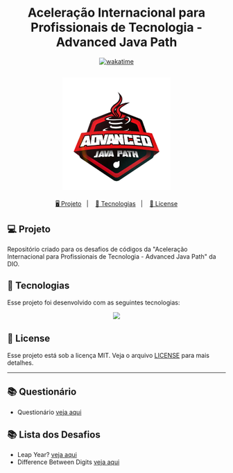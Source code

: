 <h1 align="center">
  Aceleração Internacional para Profissionais de Tecnologia - Advanced Java Path
</h1>

<p align="center">
  <a href="https://wakatime.com/badge/user/68660678-6b86-4b78-98df-f5f41a37e1bc/project/e849a67b-ec70-44e6-a66b-2828ec6807d6"><img src="https://wakatime.com/badge/user/68660678-6b86-4b78-98df-f5f41a37e1bc/project/e849a67b-ec70-44e6-a66b-2828ec6807d6.svg" alt="wakatime"></a>
</p>

<h2 align="center">
  <img src="./assets/advanced-java-path.webp" width="250px">
</h2>

<p align="center">
  <a href="#-projeto">🖥️ Projeto</a>&nbsp;&nbsp;&nbsp;|&nbsp;&nbsp;&nbsp;
  <a href="#-tecnologias">🚀 Tecnologias</a>&nbsp;&nbsp;&nbsp;|&nbsp;&nbsp;&nbsp;
  <a href="#-license">📝 License</a>
</p>

## 💻 Projeto

Repositório criado para os desafios de códigos da "Aceleração Internacional para Profissionais de Tecnologia - Advanced Java Path" da DIO.

## 🚀 Tecnologias

Esse projeto foi desenvolvido com as seguintes tecnologias:

<p align="center">
    <img src="https://img.shields.io/badge/java-%23ED8B00.svg?style=for-the-badge&logo=java&logoColor=white">
</p>

## 📝 License

Esse projeto está sob a licença MIT. Veja o arquivo [LICENSE](LICENSE) para mais detalhes.

---

## 📚 Questionário

- Questionário [veja aqui](./questions/questions.md)

## 📚 Lista dos Desafios

- Leap Year? [veja aqui](./desafio1/LeapYear.java)
- Difference Between Digits [veja aqui](./desafio2/DifferenceBetweenDigits.java)
